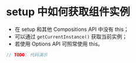 # setup 中如何获取组件实例

- 在 setup 和其他 Compositions API 中没有 this；
- 可以通过 `getCurrentInstance()` 获取当前实例；
- 若使用 Options API 可照常使用 this。

```javascript
// TODO: 代码演示
```
